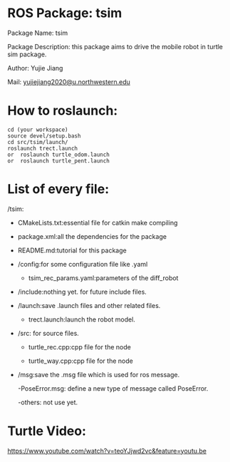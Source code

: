 # ROS Package: tsim
Package Name: tsim

Package Description: this package aims to drive the mobile robot in turtle sim package.

Author: Yujie Jiang

Mail: yujiejiang2020@u.northwestern.edu

# How to roslaunch:
    cd (your workspace)
    source devel/setup.bash 
    cd src/tsim/launch/
    roslaunch trect.launch
    or  roslaunch turtle_odom.launch
    or	roslaunch turtle_pent.launch	

# List of every file:
/tsim:

  - CMakeLists.txt:essential file for catkin make compiling
	
  - package.xml:all the dependencies for the package
	
  - README.md:tutorial for this package
	
  - /config:for some configuration file like .yaml
	
	- tsim_rec_params.yaml:parameters of the diff_robot
		
  - /include:nothing yet. for future include files.

  - /launch:save .launch files and other related files.
	
	- trect.launch:launch the robot model.

  - /src: for source files.
  
    - turtle_rec.cpp:cpp file for the node

    - turtle_way.cpp:cpp file for the node
    
  - /msg:save the .msg file which is used for ros message.
	
	-PoseError.msg: define a new type of message called PoseError. 
    
    -others: not use yet.

# Turtle Video:
https://www.youtube.com/watch?v=teoYJjwd2vc&feature=youtu.be
